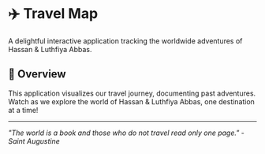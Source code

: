 # ✈️ Travel Map

A delightful interactive application tracking the worldwide adventures of Hassan & Luthfiya Abbas.

## 🌟 Overview

This application visualizes our travel journey, documenting past adventures. Watch as we explore the world of Hassan & Luthfiya Abbas, one destination at a time!

---
*"The world is a book and those who do not travel read only one page." - Saint Augustine*

